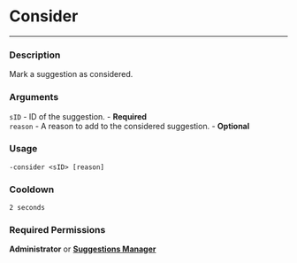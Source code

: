 # Consider
---
### Description
Mark a suggestion as considered.
### Arguments
`sID` - ID of the suggestion. - **Required**\
`reason` - A reason to add to the considered suggestion. - **Optional**
### Usage
```
-consider <sID> [reason]
```
### Cooldown
`2 seconds`
### Required Permissions
**Administrator** or **[Suggestions Manager](administration/suggestionsmanager.md)**